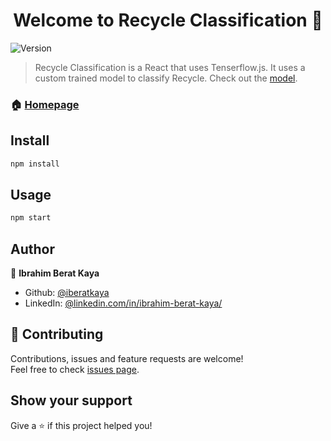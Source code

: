 <h1 align="center">Welcome to Recycle Classification 👋</h1>
<p>
  <img alt="Version" src="https://img.shields.io/badge/version-0.0.1-blue.svg?cacheSeconds=2592000" />
</p>

> Recycle Classification is a React that uses Tenserflow.js. It uses a custom trained model to classify Recycle. Check out the [model](https://github.com/iberatkaya/recycletrain).

### 🏠 [Homepage](https://iberatkaya.github.io/recycleclassification)


## Install

```sh
npm install 
```

## Usage

```sh
npm start
```

## Author

👤 **Ibrahim Berat Kaya**

* Github: [@iberatkaya](https://github.com/iberatkaya)
* LinkedIn: [@linkedin.com/in/ibrahim-berat-kaya/](https://linkedin.com/in/ibrahim-berat-kaya/)

## 🤝 Contributing

Contributions, issues and feature requests are welcome!<br />Feel free to check [issues page](https://github.com/iberatkaya/recycleclassification/issues). 

## Show your support

Give a ⭐️ if this project helped you!